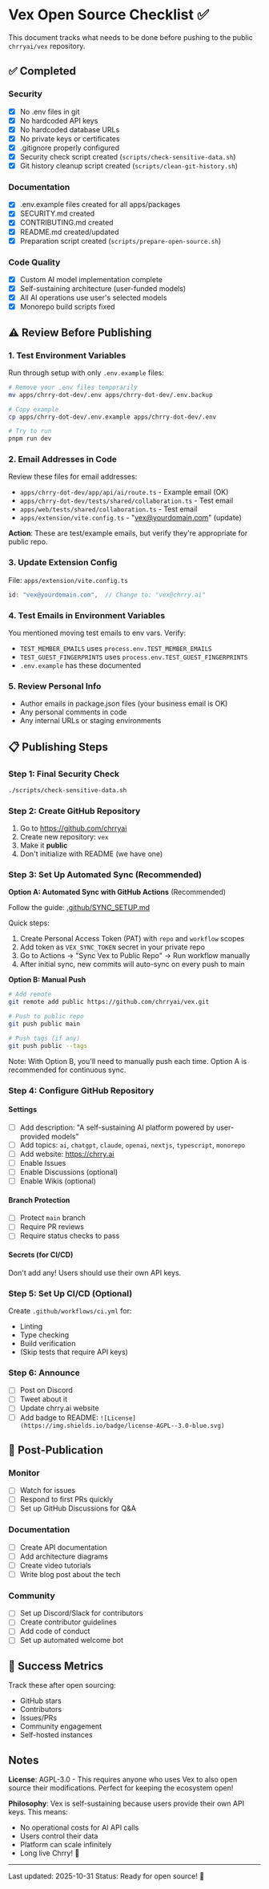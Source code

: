 # Vex Open Source Checklist ✅

This document tracks what needs to be done before pushing to the public `chrryai/vex` repository.

## ✅ Completed

### Security

- [x] No .env files in git
- [x] No hardcoded API keys
- [x] No hardcoded database URLs
- [x] No private keys or certificates
- [x] .gitignore properly configured
- [x] Security check script created (`scripts/check-sensitive-data.sh`)
- [x] Git history cleanup script created (`scripts/clean-git-history.sh`)

### Documentation

- [x] .env.example files created for all apps/packages
- [x] SECURITY.md created
- [x] CONTRIBUTING.md created
- [x] README.md created/updated
- [x] Preparation script created (`scripts/prepare-open-source.sh`)

### Code Quality

- [x] Custom AI model implementation complete
- [x] Self-sustaining architecture (user-funded models)
- [x] All AI operations use user's selected models
- [x] Monorepo build scripts fixed

## ⚠️ Review Before Publishing

### 1. Test Environment Variables

Run through setup with only `.env.example` files:

```bash
# Remove your .env files temporarily
mv apps/chrry-dot-dev/.env apps/chrry-dot-dev/.env.backup

# Copy example
cp apps/chrry-dot-dev/.env.example apps/chrry-dot-dev/.env

# Try to run
pnpm run dev
```

### 2. Email Addresses in Code

Review these files for email addresses:

- `apps/chrry-dot-dev/app/api/ai/route.ts` - Example email (OK)
- `apps/chrry-dot-dev/tests/shared/collaboration.ts` - Test email
- `apps/web/tests/shared/collaboration.ts` - Test email
- `apps/extension/vite.config.ts` - "vex@yourdomain.com" (update)

**Action**: These are test/example emails, but verify they're appropriate for public repo.

### 3. Update Extension Config

File: `apps/extension/vite.config.ts`

```typescript
id: "vex@yourdomain.com",  // Change to: "vex@chrry.ai"
```

### 4. Test Emails in Environment Variables

You mentioned moving test emails to env vars. Verify:

- `TEST_MEMBER_EMAILS` uses `process.env.TEST_MEMBER_EMAILS`
- `TEST_GUEST_FINGERPRINTS` uses `process.env.TEST_GUEST_FINGERPRINTS`
- `.env.example` has these documented

### 5. Review Personal Info

- Author emails in package.json files (your business email is OK)
- Any personal comments in code
- Any internal URLs or staging environments

## 📋 Publishing Steps

### Step 1: Final Security Check

```bash
./scripts/check-sensitive-data.sh
```

### Step 2: Create GitHub Repository

1. Go to https://github.com/chrryai
2. Create new repository: `vex`
3. Make it **public**
4. Don't initialize with README (we have one)

### Step 3: Set Up Automated Sync (Recommended)

**Option A: Automated Sync with GitHub Actions** (Recommended)

Follow the guide: [.github/SYNC_SETUP.md](.github/SYNC_SETUP.md)

Quick steps:

1. Create Personal Access Token (PAT) with `repo` and `workflow` scopes
2. Add token as `VEX_SYNC_TOKEN` secret in your private repo
3. Go to Actions → "Sync Vex to Public Repo" → Run workflow manually
4. After initial sync, new commits will auto-sync on every push to main

**Option B: Manual Push**

```bash
# Add remote
git remote add public https://github.com/chrryai/vex.git

# Push to public repo
git push public main

# Push tags (if any)
git push public --tags
```

Note: With Option B, you'll need to manually push each time. Option A is recommended for continuous sync.

### Step 4: Configure GitHub Repository

#### Settings

- [ ] Add description: "A self-sustaining AI platform powered by user-provided models"
- [ ] Add topics: `ai`, `chatgpt`, `claude`, `openai`, `nextjs`, `typescript`, `monorepo`
- [ ] Add website: https://chrry.ai
- [ ] Enable Issues
- [ ] Enable Discussions (optional)
- [ ] Enable Wikis (optional)

#### Branch Protection

- [ ] Protect `main` branch
- [ ] Require PR reviews
- [ ] Require status checks to pass

#### Secrets (for CI/CD)

Don't add any! Users should use their own API keys.

### Step 5: Set Up CI/CD (Optional)

Create `.github/workflows/ci.yml` for:

- Linting
- Type checking
- Build verification
- (Skip tests that require API keys)

### Step 6: Announce

- [ ] Post on Discord
- [ ] Tweet about it
- [ ] Update chrry.ai website
- [ ] Add badge to README: `![License](https://img.shields.io/badge/license-AGPL--3.0-blue.svg)`

## 🚀 Post-Publication

### Monitor

- [ ] Watch for issues
- [ ] Respond to first PRs quickly
- [ ] Set up GitHub Discussions for Q&A

### Documentation

- [ ] Create API documentation
- [ ] Add architecture diagrams
- [ ] Create video tutorials
- [ ] Write blog post about the tech

### Community

- [ ] Set up Discord/Slack for contributors
- [ ] Create contributor guidelines
- [ ] Add code of conduct
- [ ] Set up automated welcome bot

## 🎉 Success Metrics

Track these after open sourcing:

- GitHub stars
- Contributors
- Issues/PRs
- Community engagement
- Self-hosted instances

## Notes

**License**: AGPL-3.0 - This requires anyone who uses Vex to also open source their modifications. Perfect for keeping the ecosystem open!

**Philosophy**: Vex is self-sustaining because users provide their own API keys. This means:

- No operational costs for AI API calls
- Users control their data
- Platform can scale infinitely
- Long live Chrry! 👑

---

Last updated: 2025-10-31
Status: Ready for open source! 🎉
